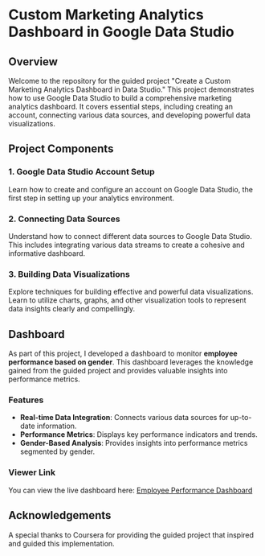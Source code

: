 # Custom Marketing Analytics Dashboard in Google Data Studio

## Overview

Welcome to the repository for the guided project "Create a Custom Marketing Analytics Dashboard in Data Studio." This project demonstrates how to use Google Data Studio to build a comprehensive marketing analytics dashboard. It covers essential steps, including creating an account, connecting various data sources, and developing powerful data visualizations.

## Project Components

### 1. **Google Data Studio Account Setup**

Learn how to create and configure an account on Google Data Studio, the first step in setting up your analytics environment.

### 2. **Connecting Data Sources**

Understand how to connect different data sources to Google Data Studio. This includes integrating various data streams to create a cohesive and informative dashboard.

### 3. **Building Data Visualizations**

Explore techniques for building effective and powerful data visualizations. Learn to utilize charts, graphs, and other visualization tools to represent data insights clearly and compellingly.

## Dashboard

As part of this project, I developed a dashboard to monitor **employee performance based on gender**. This dashboard leverages the knowledge gained from the guided project and provides valuable insights into performance metrics.

### Features

- **Real-time Data Integration**: Connects various data sources for up-to-date information.
- **Performance Metrics**: Displays key performance indicators and trends.
- **Gender-Based Analysis**: Provides insights into performance metrics segmented by gender.

### Viewer Link
You can view the live dashboard here: [Employee Performance Dashboard](https://lookerstudio.google.com/reporting/e5f50546-0cbd-4f82-9902-e136ebf9f33e)

## Acknowledgements

A special thanks to Coursera for providing the guided project that inspired and guided this implementation.

